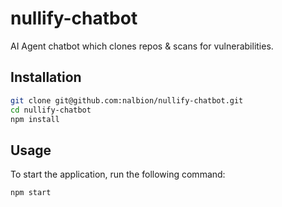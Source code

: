 # nullify-chatbot

AI Agent chatbot which clones repos & scans for vulnerabilities.

## Installation

```bash
git clone git@github.com:nalbion/nullify-chatbot.git
cd nullify-chatbot
npm install
```

## Usage

To start the application, run the following command:

```bash
npm start
```

